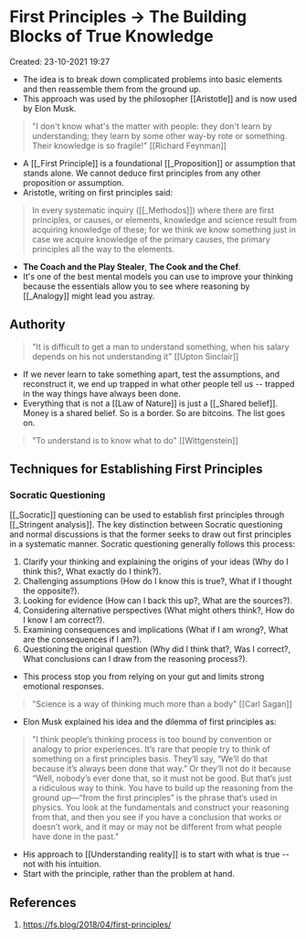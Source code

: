 # First Principles -> The Building Blocks of True Knowledge
Created: 23-10-2021 19:27

* The idea is to break down complicated problems into basic elements and then reassemble them from the ground up.
* This approach was used by the philosopher [[Aristotle]] and is now used by Elon Musk.
> "I don't know what's the matter with people: they don't learn by understanding; they learn by some other way-by rote or something. Their knowledge is so fragile!"
> [[Richard Feynman]]
* A [[_First Principle]] is a foundational [[_Proposition]] or assumption that stands alone. We cannot deduce first principles from any other proposition or assumption.
* Aristotle, writing on first principles said:
> In every systematic inquiry ([[_Methodos]]) where there are first principles, or causes, or elements, knowledge and science result from acquiring knowledge of these; for we think we know something just in case we acquire knowledge of the primary causes, the primary principles all the way to the elements.
* **The Coach and the Play Stealer**,  **The Cook and the Chef**.
* It's one of the best mental models you can use to improve your thinking because the essentials allow you to see where reasoning by [[_Analogy]] might lead you astray.

## Authority
> "It is difficult to get a man to understand something, when his salary depends on his not understanding it"
> [[Upton Sinclair]]
* If we never learn to take something apart, test the assumptions, and reconstruct it, we end up trapped in what other people tell us -- trapped in the way things have always been done.
* Everything that is not a [[Law of Nature]] is just a [[_Shared belief]]. Money is a shared belief. So is a border. So are bitcoins. The list goes on.
> "To understand is to know what to do"
> [[Wittgenstein]]

## Techniques for Establishing First Principles 
### Socratic Questioning
[[_Socratic]] questioning can be used to establish first principles through [[_Stringent analysis]]. The key distinction between Socratic questioning and normal discussions is that the former seeks to draw out first principles in a systematic manner. 
Socratic questioning generally follows this process:
1. Clarify your thinking and explaining the origins of your ideas (Why do I think this?, What exactly do I think?).
2. Challenging assumptions (How do I know this is true?, What if I thought the opposite?).
3. Looking for evidence (How can I back this up?, What are the sources?).
4. Considering alternative perspectives (What might others think?, How do I know I am correct?).
5. Examining consequences and implications (What if I am wrong?, What are the consequences if I am?).
6. Questioning the original question (Why did I think that?, Was I correct?, What conclusions can I draw from the reasoning process?).
* This process stop you from relying on your gut and limits strong emotional responses.
> "Science is a way of thinking much more than a body"
> [[Carl Sagan]]
* Elon Musk explained his idea and the dilemma of first principles as:
> "I think people’s thinking process is too bound by convention or analogy to prior experiences. It’s rare that people try to think of something on a first principles basis. They’ll say, “We’ll do that because it’s always been done that way.” Or they’ll not do it because “Well, nobody’s ever done that, so it must not be good. But that’s just a ridiculous way to think. You have to build up the reasoning from the ground up—“from the first principles” is the phrase that’s used in physics. You look at the fundamentals and construct your reasoning from that, and then you see if you have a conclusion that works or doesn’t work, and it may or may not be different from what people have done in the past."
* His approach to [[Understanding reality]] is to start with what is true -- not with his intuition.
* Start with the principle, rather than the problem at hand.
## References
1. https://fs.blog/2018/04/first-principles/